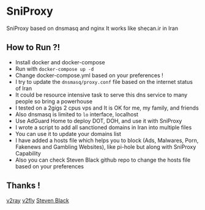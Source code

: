 # SniProxy
SniProxy based on dnsmasq and nginx
It works like shecan.ir in Iran

## How to Run ?!
- Install docker and docker-compose
- Run with `` docker-compose up -d ``
- Change docker-compose.yml based on your preferences !
- I try to update the `` dnsmasq/proxy.conf `` file based on the internet status of Iran
- It could be resource intensive task to serve this dns service to many people so bring a powerhouse
- I tested on a 2gigs 2 cpus vps and It is OK for me, my family, and friends
- Also dnsmasq is limited to `` lo `` interface, localhost
- Use AdGuard Home to deploy DOT, DOH, and use it with SniProxy
- I wrote a script to add all sanctioned domains in Iran into multiple files
- You can use it to update your domains list
- I have added a hosts file which helps you to block (Ads, Malwares, Porn, Fakenews and Gambling Websites), like pi-hole but along with SniProxy Capability
- Also you can check Steven Black github repo to change the hosts file based on your preferences
## Thanks !
[v2ray](https://github.com/v2ray/domain-list-community)
[v2fly](https://github.com/v2fly/domain-list-community)
[Steven Black](https://github.com/StevenBlack/hosts)
